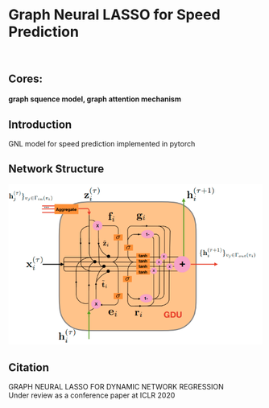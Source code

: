 # Graph Neural LASSO for Speed Prediction<br><br>

## Cores:<br> 

#### graph squence model, graph attention mechanism<br>

## Introduction<br>
GNL model for speed prediction implemented in pytorch<br>

## Network Structure<br>
![Gated Diffusive Unit](https://github.com/DavidWang673/speedPredictionGNL/raw/master/figures/GDU.png)<br>

## Citation<br>
GRAPH NEURAL LASSO FOR DYNAMIC NETWORK REGRESSION<br>
Under review as a conference paper at ICLR 2020<br>


